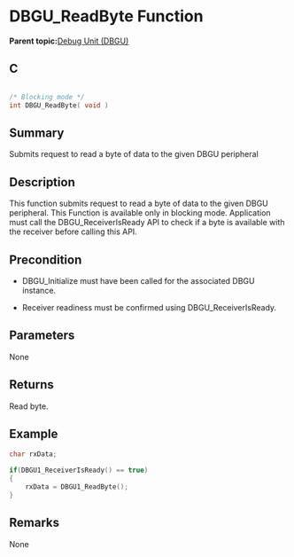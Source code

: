 # DBGU\_ReadByte Function

**Parent topic:**[Debug Unit \(DBGU\)](GUID-97C41240-2AC0-4D05-A97E-83EB780C57A2.md)

## C

```c

/* Blocking mode */
int DBGU_ReadByte( void )
```

## Summary

Submits request to read a byte of data to the given DBGU peripheral

## Description

This function submits request to read a byte of data to the given DBGU peripheral. This Function is available only in blocking mode. Application must call the DBGU\_ReceiverIsReady API to check if a byte is available with the receiver before calling this API.

## Precondition

-   DBGU\_Initialize must have been called for the associated DBGU instance.

-   Receiver readiness must be confirmed using DBGU\_ReceiverIsReady.


## Parameters

None

## Returns

Read byte.

## Example

```c
char rxData;

if(DBGU1_ReceiverIsReady() == true)
{
    rxData = DBGU1_ReadByte();
}
```

## Remarks

None

